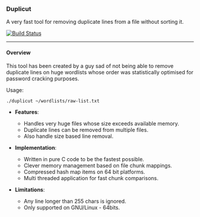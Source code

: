 ### Duplicut ###

A very fast tool for removing duplicate lines from a file
without sorting it.

[![Build Status](https://secure.travis-ci.org/nil0x42/duplicut.png?branch=master)](http://travis-ci.org/nil0x42/duplicut)

---------------------------------------------------------------------
#### Overview ####

This tool has been created by a guy sad of not being able to remove
duplicate lines on huge wordlists whose order was statistically
optimised for password cracking purposes.

Usage:
```sh
./duplicut ~/wordlists/raw-list.txt
```

* **Features**:
    - Handles very huge files whose size exceeds available memory.
    - Duplicate lines can be removed from multiple files.
    - Also handle size based line removal.

* **Implementation**:
    - Written in pure C code to be the fastest possible.
    - Clever memory management based on file chunk mappings.
    - Compressed hash map items on 64 bit platforms.
    - Multi threaded application for fast chunk comparisons.

* **Limitations**:
    - Any line longer than 255 chars is ignored.
    - Only supported on GNU/Linux - 64bits.
